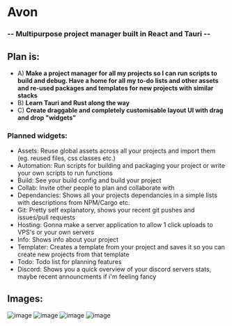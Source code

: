 # Avon
### -- Multipurpose project manager built in React and Tauri --
## Plan is:
- A) **Make a project manager for all my projects so I can run scripts to build and debug. Have a home for all my to-do lists and other assets and re-used packages and templates for new projects with similar stacks**
- B) **Learn Tauri and Rust along the way**
- C) **Create draggable and completely customisable layout UI with drag and drop "widgets"**

### Planned widgets:
- Assets: Reuse global assets across all your projects and import them (eg. reused files, css classes etc.)
- Automation: Run scripts for building and packaging your project or write your own scripts to run functions
- Build: See your build config and build your project
- Collab: Invite other people to plan and collaborate with
- Dependancies: Shows all your projects dependancies in a simple lists with descriptions from NPM/Cargo etc.
- Git: Pretty self explanatory, shows your recent git pushes and issues/pull requests
- Hosting: Gonna make a server application to allow 1 click uploads to VPS's or your own servers
- Info: Shows info about your project
- Templater: Creates a template from your project and saves it so you can create new projects from that template
- Todo: Todo list for planning features
- Discord: Shows you a quick overview of your discord servers stats, maybe recent announcments if i'm feeling fancy

## Images:
![image](https://github.com/juaneth/avon/assets/68202118/80693ff0-3969-4489-a243-4f1c61355396)
![image](https://github.com/juaneth/avon/assets/68202118/4005867a-e1a6-4a09-9863-2259cb087e8f)
![image](https://github.com/juaneth/avon/assets/68202118/def556fb-da42-4eae-a6df-4845b5edddd2)
![image](https://github.com/juaneth/avon/assets/68202118/831b1a06-cc50-4d47-8793-ddca53df6eee)
